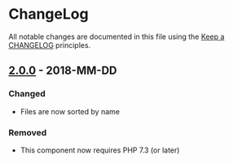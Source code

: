 # ChangeLog

All notable changes are documented in this file using the [Keep a CHANGELOG](http://keepachangelog.com/) principles.

## [2.0.0] - 2018-MM-DD

### Changed

* Files are now sorted by name

### Removed

* This component now requires PHP 7.3 (or later)

[2.0.0]: https://github.com/sebastianbergmann/diff/compare/1.2.2...2.0.0

